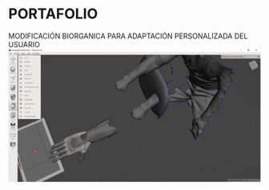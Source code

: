 # PORTAFOLIO
 
MODIFICACIÓN BIORGANICA PARA ADAPTACIÓN PERSONALIZADA DEL USUARIO
![Modificación biorganica](/assets/images/ModificacionBiorganica.png)